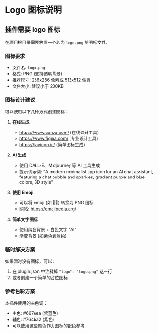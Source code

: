 # Logo 图标说明

## 插件需要 logo 图标

在项目根目录需要放置一个名为 `logo.png` 的图标文件。

### 图标要求

- 文件名: `logo.png`
- 格式: PNG (支持透明背景)
- 推荐尺寸: 256x256 像素或 512x512 像素
- 文件大小: 建议小于 200KB

### 图标设计建议

可以使用以下几种方式创建图标：

1. **在线生成**
   - https://www.canva.com/ (在线设计工具)
   - https://www.figma.com/ (专业设计工具)
   - https://favicon.io/ (简单图标生成)

2. **AI 生成**
   - 使用 DALL-E、Midjourney 等 AI 工具生成
   - 提示词示例: "A modern minimalist app icon for an AI chat assistant, featuring a chat bubble and sparkles, gradient purple and blue colors, 3D style"

3. **使用 Emoji**
   - 可以将 emoji (如 🤖💬) 转换为 PNG 图标
   - 网站: https://emojipedia.org/

4. **简单文字图标**
   - 使用纯色背景 + 白色文字 "AI"
   - 渐变背景 (如紫色到蓝色)

### 临时解决方案

如果暂时没有图标，可以：
1. 在 plugin.json 中注释掉 `"logo": "logo.png"` 这一行
2. 或者创建一个简单的占位图标

### 参考色彩方案

本插件使用的主色调：
- 主色: #667eea (紫蓝色)
- 辅色: #764ba2 (紫色)
- 可以使用这些颜色作为图标的配色参考

